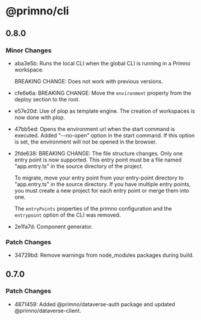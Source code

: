 # @primno/cli

## 0.8.0

### Minor Changes

- aba3e5b: Runs the local CLI when the global CLI is running in a Primno workspace.

  BREAKING CHANGE:
  Does not work with previous versions.

- cfe6e6a: BREAKING CHANGE:
  Move the `environment` property from the deploy section to the root.
- e57e20d: Use of plop as template engine.
  The creation of workspaces is now done with plop.
- 47bb5ed: Opens the environment url when the start command is executed.
  Added "--no-open" option in the start command. If this option is set, the environment will not be opened in the browser.
- 2fde638: BREAKING CHANGE:
  The file structure changes. Only one entry point is now supported.
  This entry point must be a file named "app.entry.ts" in the source directory of the project.

  To migrate, move your entry point from your entry-point directory to "app.entry.ts" in the source directory.
  If you have multiple entry points, you must create a new project for each entry point or merge them into one.

  The `entryPoints` properties of the primno configuration and the `entrypoint` option of the CLI was removed.

- 2e1fa7d: Component generator.

### Patch Changes

- 34729bd: Remove warnings from node_modules packages during build.

## 0.7.0

### Patch Changes

- 4871459: Added @primno/dataverse-auth package and updated @primno/dataverse-client.
